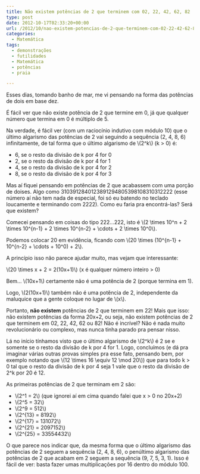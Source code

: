 ```yaml
---
title: Não existem potências de 2 que terminem com 02, 22, 42, 62, 82
type: post
date: 2012-10-17T02:33:20+00:00
url: /2012/10/nao-existem-potencias-de-2-que-terminem-com-02-22-42-62-82/
categories:
  - Matemática
tags:
  - demonstrações
  - futilidades
  - Matemática
  - potências
  - praia

---
```

Esses dias, tomando banho de mar, me vi pensando na forma das potências de dois em base dez.

É fácil ver que não existe potência de 2 que termine em 0, já que qualquer número que termina em 0 é múltiplo de 5.

Na verdade, é fácil ver (com um raciocínio indutivo com módulo 10) que o último algarismo das potências de 2 vai seguindo a sequência (2, 4, 8, 6) infinitamente, de tal forma que o último algarismo de \\(2^k\\) (k > 0) é:

- 6, se o resto da divisão de k por 4 for 0
- 2, se o resto da divisão de k por 4 for 1
- 4, se o resto da divisão de k por 4 for 2
- 8, se o resto da divisão de k por 4 for 3

Mas aí fiquei pensando em potências de 2 que acabassem com uma porção de doises. Algo como 3103912840123891294805398108310312222 (esse número aí não tem nada de especial, foi só eu batendo no teclado loucamente e terminando com 2222). Como eu faria pra encontrá-las? Será que existem?

Comecei pensando em coisas do tipo 222…222, isto é \\(2 \times 10^n + 2 \times 10^{n-1} + 2 \times 10^{n-2} + \cdots + 2 \times 10^0\\).

Podemos colocar 20 em evidência, ficando com \\(20 \times (10^{n-1} + 10^{n-2} + \cdots + 10^0) + 2\\).

A princípio isso não parece ajudar muito, mas vejam que interessante:

\\(20 \times x + 2 = 2(10x+1)\\) (x é qualquer número inteiro > 0)

Bem… \\(10x+1\\) certamente não é uma potência de 2 (porque termina em 1).

Logo, \\(2(10x+1)\\) também não é uma potência de 2, independente da maluquice que a gente coloque no lugar de \\(x\\).

Portanto, **não existem** potências de 2 que terminem em 22! Mais que isso: não existem potências da forma 20x+2, ou seja, não existem potências de 2 que terminem em 02, 22, 42, 62 ou 82! Não é incrível? Não é nada muito revolucionário ou complexo, mas nunca tinha parado pra pensar nisso.

Lá no início tínhamos visto que o último algarismo de \\(2^k\\) é 2 se e somente se o resto da divisão de k por 4 for 1. Logo, concluímos (e dá pra imaginar várias outras provas simples pra esse fato, pensando bem, por exemplo notando que \\(12 \times 16 \equiv 12 \mod 20\\)) que para todo k > 0 tal que o resto da divisão de k por 4 seja 1 vale que o resto da divisão de 2^k por 20 é 12.

As primeiras potências de 2 que terminam em 2 são:

- \\(2^1 = 2\\) (que ignorei aí em cima quando falei que x > 0 no 20x+2)
- \\(2^5 = 32\\)
- \\(2^9 = 512\\)
- \\(2^{13} = 8192\\)
- \\(2^{17} = 131072\\)
- \\(2^{21} = 2097152\\)
- \\(2^{25} = 33554432\\)

O que parece nos indicar que, da mesma forma que o último algarismo das potências de 2 seguem a sequência (2, 4, 8, 6), o penúltimo algarismo das potências de 2 que acabam em 2 seguem a sequência (9, 7, 5, 3, 1). Isso é fácil de ver: basta fazer umas multiplicações por 16 dentro do módulo 100.

